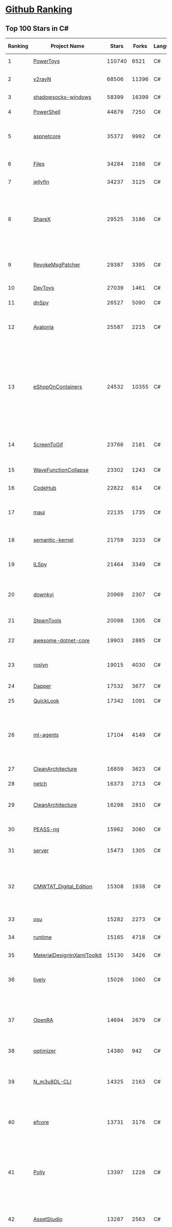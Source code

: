 [Github Ranking](../README.md)
==========

## Top 100 Stars in C\#

| Ranking | Project Name | Stars | Forks | Language | Open Issues | Description | Last Commit |
| ------- | ------------ | ----- | ----- | -------- | ----------- | ----------- | ----------- |
| 1 | [PowerToys](https://github.com/microsoft/PowerToys) | 110740 | 6521 | C# | 6218 | Windows system utilities to maximize productivity | 2024-10-23T07:52:48Z |
| 2 | [v2rayN](https://github.com/2dust/v2rayN) | 68506 | 11396 | C# | 11 | A GUI client for Windows, support Xray core and v2fly core and others | 2024-10-23T01:35:02Z |
| 3 | [shadowsocks-windows](https://github.com/shadowsocks/shadowsocks-windows) | 58399 | 16399 | C# | 173 | A C# port of shadowsocks | 2024-08-20T09:02:57Z |
| 4 | [PowerShell](https://github.com/PowerShell/PowerShell) | 44879 | 7250 | C# | 890 | PowerShell for every system! | 2024-10-23T07:56:39Z |
| 5 | [aspnetcore](https://github.com/dotnet/aspnetcore) | 35372 | 9992 | C# | 3441 | ASP.NET Core is a cross-platform .NET framework for building modern cloud-based web applications on Windows, Mac, or Linux. | 2024-10-23T06:22:29Z |
| 6 | [Files](https://github.com/files-community/Files) | 34284 | 2186 | C# | 471 | A modern file manager that helps users organize their files and folders. | 2024-10-16T14:16:23Z |
| 7 | [jellyfin](https://github.com/jellyfin/jellyfin) | 34237 | 3125 | C# | 398 | The Free Software Media System | 2024-10-22T20:00:41Z |
| 8 | [ShareX](https://github.com/ShareX/ShareX) | 29525 | 3186 | C# | 559 | ShareX is a free and open source program that lets you capture or record any area of your screen and share it with a single press of a key. It also allows uploading images, text or other types of files to many supported destinations you can choose from. | 2024-10-13T05:17:12Z |
| 9 | [RevokeMsgPatcher](https://github.com/huiyadanli/RevokeMsgPatcher) | 29387 | 3395 | C# | 50 | :trollface: A hex editor for WeChat/QQ/TIM - PC版微信/QQ/TIM防撤回补丁（我已经看到了，撤回也没用了） | 2024-09-28T18:27:04Z |
| 10 | [DevToys](https://github.com/DevToys-app/DevToys) | 27039 | 1461 | C# | 180 | A Swiss Army knife for developers. | 2024-10-21T00:23:10Z |
| 11 | [dnSpy](https://github.com/dnSpy/dnSpy) | 26527 | 5090 | C# | 0 | .NET debugger and assembly editor | 2020-12-20T23:55:15Z |
| 12 | [Avalonia](https://github.com/AvaloniaUI/Avalonia) | 25587 | 2215 | C# | 1446 | Develop Desktop, Embedded, Mobile and WebAssembly apps with C# and XAML. The most popular .NET UI client technology | 2024-10-23T08:26:22Z |
| 13 | [eShopOnContainers](https://github.com/dotnet-architecture/eShopOnContainers) | 24532 | 10355 | C# | 46 | Cross-platform .NET sample microservices and container based application that runs on Linux Windows and macOS. Powered by .NET 7, Docker Containers and Azure Kubernetes Services. Supports Visual Studio, VS for Mac and CLI based environments with Docker CLI, dotnet CLI, VS Code or any other code editor. Moved to https://github.com/dotnet/eShop. | 2023-11-15T22:27:17Z |
| 14 | [ScreenToGif](https://github.com/NickeManarin/ScreenToGif) | 23766 | 2181 | C# | 277 | 🎬 ScreenToGif allows you to record a selected area of your screen, edit and save it as a gif or video. | 2024-09-08T21:08:53Z |
| 15 | [WaveFunctionCollapse](https://github.com/mxgmn/WaveFunctionCollapse) | 23302 | 1243 | C# | 4 | Bitmap & tilemap generation from a single example with the help of ideas from quantum mechanics | 2024-05-30T23:24:41Z |
| 16 | [CodeHub](https://github.com/CodeHubApp/CodeHub) | 22822 | 614 | C# | 234 | CodeHub is an iOS application written using Xamarin | 2022-06-22T16:14:05Z |
| 17 | [maui](https://github.com/dotnet/maui) | 22135 | 1735 | C# | 3583 | .NET MAUI is the .NET Multi-platform App UI, a framework for building native device applications spanning mobile, tablet, and desktop. | 2024-10-23T07:44:50Z |
| 18 | [semantic-kernel](https://github.com/microsoft/semantic-kernel) | 21759 | 3233 | C# | 495 | Integrate cutting-edge LLM technology quickly and easily into your apps | 2024-10-23T07:25:02Z |
| 19 | [ILSpy](https://github.com/icsharpcode/ILSpy) | 21464 | 3349 | C# | 203 | .NET Decompiler with support for PDB generation, ReadyToRun, Metadata (&more) - cross-platform! | 2024-10-20T14:31:55Z |
| 20 | [downkyi](https://github.com/leiurayer/downkyi) | 20969 | 2307 | C# | 676 | 哔哩下载姬downkyi，哔哩哔哩网站视频下载工具，支持批量下载，支持8K、HDR、杜比视界，提供工具箱（音视频提取、去水印等）。 | 2024-10-12T07:13:55Z |
| 21 | [SteamTools](https://github.com/BeyondDimension/SteamTools) | 20098 | 1305 | C# | 907 | 🛠「Watt Toolkit」是一个开源跨平台的多功能 Steam 工具箱。 | 2024-10-21T09:33:06Z |
| 22 | [awesome-dotnet-core](https://github.com/thangchung/awesome-dotnet-core) | 19903 | 2885 | C# | 23 | :honeybee: A collection of awesome .NET core libraries, tools, frameworks and software | 2024-08-26T03:59:45Z |
| 23 | [roslyn](https://github.com/dotnet/roslyn) | 19015 | 4030 | C# | 7374 | The Roslyn .NET compiler provides C# and Visual Basic languages with rich code analysis APIs. | 2024-10-23T06:35:01Z |
| 24 | [Dapper](https://github.com/DapperLib/Dapper) | 17532 | 3677 | C# | 436 | Dapper - a simple object mapper for .Net | 2024-10-17T12:27:43Z |
| 25 | [QuickLook](https://github.com/QL-Win/QuickLook) | 17342 | 1091 | C# | 459 | Bring macOS “Quick Look” feature to Windows | 2024-04-11T10:25:55Z |
| 26 | [ml-agents](https://github.com/Unity-Technologies/ml-agents) | 17104 | 4149 | C# | 12 | The Unity Machine Learning Agents Toolkit (ML-Agents) is an open-source project that enables games and simulations to serve as environments for training intelligent agents using deep reinforcement learning and imitation learning. | 2024-10-17T07:05:06Z |
| 27 | [CleanArchitecture](https://github.com/jasontaylordev/CleanArchitecture) | 16859 | 3623 | C# | 44 | Clean Architecture Solution Template for ASP.NET Core | 2024-10-21T10:37:01Z |
| 28 | [netch](https://github.com/netchx/netch) | 16373 | 2713 | C# | 2 | A simple proxy client | 2024-06-03T00:11:37Z |
| 29 | [CleanArchitecture](https://github.com/ardalis/CleanArchitecture) | 16298 | 2810 | C# | 28 | Clean Architecture Solution Template: A starting point for Clean Architecture with ASP.NET Core | 2024-10-22T19:20:03Z |
| 30 | [PEASS-ng](https://github.com/peass-ng/PEASS-ng) | 15962 | 3080 | C# | 21 | PEASS - Privilege Escalation Awesome Scripts SUITE (with colors) | 2024-10-11T02:05:17Z |
| 31 | [server](https://github.com/bitwarden/server) | 15473 | 1305 | C# | 74 | Bitwarden infrastructure/backend (API, database, Docker, etc). | 2024-10-23T07:47:14Z |
| 32 | [CMWTAT_Digital_Edition](https://github.com/TGSAN/CMWTAT_Digital_Edition) | 15308 | 1938 | C# | 25 | CloudMoe Windows 10/11 Activation Toolkit get digital license, the best open source Win 10/11 activator in GitHub. GitHub 上最棒的开源 Win10/Win11 数字权利（数字许可证）激活工具！ | 2024-03-28T13:57:52Z |
| 33 | [osu](https://github.com/ppy/osu) | 15282 | 2273 | C# | 1202 | rhythm is just a *click* away! | 2024-10-23T07:13:20Z |
| 34 | [runtime](https://github.com/dotnet/runtime) | 15165 | 4718 | C# | 8660 | .NET is a cross-platform runtime for cloud, mobile, desktop, and IoT apps. | 2024-10-23T07:25:27Z |
| 35 | [MaterialDesignInXamlToolkit](https://github.com/MaterialDesignInXAML/MaterialDesignInXamlToolkit) | 15130 | 3426 | C# | 158 | Google's Material Design in XAML & WPF, for C# & VB.Net.  | 2024-10-20T07:27:09Z |
| 36 | [lively](https://github.com/rocksdanister/lively) | 15026 | 1060 | C# | 299 | Free and open-source software that allows users to set animated desktop wallpapers and screensavers powered by WinUI 3. | 2024-10-01T15:39:02Z |
| 37 | [OpenRA](https://github.com/OpenRA/OpenRA) | 14694 | 2679 | C# | 1435 | Open Source real-time strategy game engine for early Westwood games such as Command & Conquer: Red Alert written in C# using SDL and OpenGL. Runs on Windows, Linux, *BSD and Mac OS X. | 2024-10-20T13:56:04Z |
| 38 | [optimizer](https://github.com/hellzerg/optimizer) | 14380 | 942 | C# | 31 | The finest Windows Optimizer | 2024-08-18T13:38:25Z |
| 39 | [N_m3u8DL-CLI](https://github.com/nilaoda/N_m3u8DL-CLI) | 14325 | 2163 | C# | 249 | [.NET] m3u8 downloader 开源的命令行m3u8/HLS/dash下载器，支持普通AES-128-CBC解密，多线程，自定义请求头等. 支持简体中文,繁体中文和英文. English Supported. | 2023-06-03T09:30:55Z |
| 40 | [efcore](https://github.com/dotnet/efcore) | 13731 | 3176 | C# | 2192 | EF Core is a modern object-database mapper for .NET. It supports LINQ queries, change tracking, updates, and schema migrations. | 2024-10-22T10:03:33Z |
| 41 | [Polly](https://github.com/App-vNext/Polly) | 13397 | 1228 | C# | 7 | Polly is a .NET resilience and transient-fault-handling library that allows developers to express policies such as Retry, Circuit Breaker, Timeout, Bulkhead Isolation, and Fallback in a fluent and thread-safe manner. From version 6.0.1, Polly targets .NET Standard 1.1 and 2.0+. | 2024-10-22T17:38:28Z |
| 42 | [AssetStudio](https://github.com/Perfare/AssetStudio) | 13287 | 2563 | C# | 175 | AssetStudio is a tool for exploring, extracting and exporting assets and assetbundles. | 2022-12-08T15:37:37Z |
| 43 | [abp](https://github.com/abpframework/abp) | 12872 | 3435 | C# | 606 | Open-source web application framework for ASP.NET Core! Offers an opinionated architecture to build enterprise software solutions with best practices on top of the .NET. Provides the fundamental infrastructure, cross-cutting-concern implementations, startup templates, application modules, UI themes, tooling and documentation. | 2024-10-23T07:29:51Z |
| 44 | [UniGetUI](https://github.com/marticliment/UniGetUI) | 12625 | 440 | C# | 172 | UniGetUI: The Graphical Interface for your package managers. Could be terribly described as a package manager manager to manage your package managers | 2024-10-23T08:43:50Z |
| 45 | [AspNetCore.Docs](https://github.com/dotnet/AspNetCore.Docs) | 12605 | 25296 | C# | 586 | Documentation for ASP.NET Core | 2024-10-22T23:02:47Z |
| 46 | [ContextMenuManager](https://github.com/BluePointLilac/ContextMenuManager) | 12356 | 620 | C# | 112 | 🖱️ 纯粹的Windows右键菜单管理程序 | 2024-08-17T03:11:10Z |
| 47 | [Jackett](https://github.com/Jackett/Jackett) | 12213 | 1300 | C# | 198 | API Support for your favorite torrent trackers | 2024-10-23T06:05:51Z |
| 48 | [winsw](https://github.com/winsw/winsw) | 12157 | 1583 | C# | 198 | A wrapper executable that can run any executable as a Windows service, in a permissive license. | 2024-04-25T15:34:47Z |
| 49 | [QuestPDF](https://github.com/QuestPDF/QuestPDF) | 11866 | 627 | C# | 281 | QuestPDF is a modern open-source .NET library for PDF document generation. Offering comprehensive layout engine powered by concise and discoverable C# Fluent API. Easily generate PDF reports, invoices, exports, etc. | 2024-10-21T17:33:38Z |
| 50 | [UnityCsReference](https://github.com/Unity-Technologies/UnityCsReference) | 11817 | 2487 | C# | 0 | Unity C# reference source code. | 2024-10-23T03:06:54Z |
| 51 | [aspnetboilerplate](https://github.com/aspnetboilerplate/aspnetboilerplate) | 11804 | 3795 | C# | 158 | ASP.NET Boilerplate - Web Application Framework | 2024-10-17T11:08:08Z |
| 52 | [csharplang](https://github.com/dotnet/csharplang) | 11487 | 1022 | C# | 449 | The official repo for the design of the C# programming language | 2024-10-22T22:35:22Z |
| 53 | [MonoGame](https://github.com/MonoGame/MonoGame) | 11458 | 2913 | C# | 699 | One framework for creating powerful cross-platform games. | 2024-10-21T15:43:56Z |
| 54 | [Bulk-Crap-Uninstaller](https://github.com/Klocman/Bulk-Crap-Uninstaller) | 11397 | 578 | C# | 87 | Remove large amounts of unwanted applications quickly. | 2024-09-02T20:38:13Z |
| 55 | [ArchiSteamFarm](https://github.com/JustArchiNET/ArchiSteamFarm) | 11183 | 1048 | C# | 3 | C# application with primary purpose of farming Steam cards from multiple accounts simultaneously. | 2024-10-23T01:36:28Z |
| 56 | [mono](https://github.com/mono/mono) | 11130 | 3825 | C# | 2164 | Mono open source ECMA CLI, C# and .NET implementation. | 2024-08-27T16:49:28Z |
| 57 | [duplicati](https://github.com/duplicati/duplicati) | 11124 | 904 | C# | 742 | Store securely encrypted backups in the cloud! | 2024-10-22T09:36:13Z |
| 58 | [MediatR](https://github.com/jbogard/MediatR) | 11101 | 1177 | C# | 7 | Simple, unambitious mediator implementation in .NET | 2024-09-11T18:39:03Z |
| 59 | [modular-monolith-with-ddd](https://github.com/kgrzybek/modular-monolith-with-ddd) | 11078 | 1738 | C# | 56 | Full Modular Monolith application with Domain-Driven Design approach. | 2024-06-04T17:51:26Z |
| 60 | [basic-computer-games](https://github.com/coding-horror/basic-computer-games) | 10845 | 1328 | C# | 17 | An updated version of the classic "Basic Computer Games" book, with well-written examples in a variety of common MEMORY SAFE, SCRIPTING programming languages. See https://coding-horror.github.io/basic-computer-games/ | 2024-10-05T04:07:22Z |
| 61 | [Newtonsoft.Json](https://github.com/JamesNK/Newtonsoft.Json) | 10788 | 3258 | C# | 697 | Json.NET is a popular high-performance JSON framework for .NET | 2024-10-11T08:33:15Z |
| 62 | [Sonarr](https://github.com/Sonarr/Sonarr) | 10746 | 1394 | C# | 93 | Smart PVR for newsgroup and bittorrent users. | 2024-10-07T22:56:12Z |
| 63 | [BenchmarkDotNet](https://github.com/dotnet/BenchmarkDotNet) | 10501 | 965 | C# | 193 | Powerful .NET library for benchmarking | 2024-10-21T21:16:13Z |
| 64 | [choco](https://github.com/chocolatey/choco) | 10313 | 903 | C# | 679 | Chocolatey - the package manager for Windows | 2024-09-27T23:02:48Z |
| 65 | [garnet](https://github.com/microsoft/garnet) | 10255 | 512 | C# | 26 | Garnet is a remote cache-store from Microsoft Research that offers strong performance (throughput and latency), scalability, storage, recovery, cluster sharding, key migration, and replication features. Garnet can work with existing Redis clients. | 2024-10-23T03:02:11Z |
| 66 | [eShopOnWeb](https://github.com/dotnet-architecture/eShopOnWeb) | 10167 | 5527 | C# | 11 | Sample ASP.NET Core 8.0 reference application, powered by Microsoft, demonstrating a layered application architecture with monolithic deployment model. Download the eBook PDF from docs folder. | 2024-05-15T14:52:50Z |
| 67 | [Radarr](https://github.com/Radarr/Radarr) | 10107 | 986 | C# | 404 | Movie organizer/manager for usenet and torrent users. | 2024-10-23T07:01:32Z |
| 68 | [orleans](https://github.com/dotnet/orleans) | 10077 | 2028 | C# | 512 | Cloud Native application framework for .NET | 2024-10-22T14:38:52Z |
| 69 | [Locale-Emulator](https://github.com/xupefei/Locale-Emulator) | 10030 | 784 | C# | 0 | Yet Another System Region and Language Simulator | 2022-04-15T09:55:46Z |
| 70 | [AutoMapper](https://github.com/AutoMapper/AutoMapper) | 9929 | 1754 | C# | 0 | A convention-based object-object mapper in .NET.  | 2024-10-08T10:14:47Z |
| 71 | [CefSharp](https://github.com/cefsharp/CefSharp) | 9859 | 2921 | C# | 51 | .NET (WPF and Windows Forms) bindings for the Chromium Embedded Framework | 2024-10-07T01:13:11Z |
| 72 | [EverythingToolbar](https://github.com/srwi/EverythingToolbar) | 9840 | 432 | C# | 37 | Everything integration for the Windows taskbar. | 2024-10-22T17:30:56Z |
| 73 | [Lean](https://github.com/QuantConnect/Lean) | 9759 | 3258 | C# | 238 | Lean Algorithmic Trading Engine by QuantConnect (Python, C#) | 2024-10-22T17:22:49Z |
| 74 | [Captura](https://github.com/MathewSachin/Captura) | 9735 | 1822 | C# | 109 | Capture Screen, Audio, Cursor, Mouse Clicks and Keystrokes | 2023-04-09T14:52:52Z |
| 75 | [BBDown](https://github.com/nilaoda/BBDown) | 9697 | 1263 | C# | 164 | Bilibili Downloader. 一款命令行式哔哩哔哩下载器. | 2024-09-01T10:23:13Z |
| 76 | [Terminal.Gui](https://github.com/gui-cs/Terminal.Gui) | 9662 | 689 | C# | 153 | Cross Platform Terminal UI toolkit for .NET | 2024-10-17T18:15:06Z |
| 77 | [RestSharp](https://github.com/restsharp/RestSharp) | 9595 | 2343 | C# | 35 | Simple REST and HTTP API Client for .NET | 2024-10-04T11:48:53Z |
| 78 | [practical-aspnetcore](https://github.com/dodyg/practical-aspnetcore) | 9460 | 1258 | C# | 168 | Practical samples of ASP.NET Core 9 RC2, 8.0, 7.0, 6.0, 5.0, 3.1, 2.2, and 2.1,projects you can use. Readme contains explanations on all projects. | 2024-10-15T08:52:58Z |
| 79 | [Hangfire](https://github.com/HangfireIO/Hangfire) | 9382 | 1701 | C# | 852 | An easy way to perform background job processing in .NET and .NET Core applications. No Windows Service or separate process required | 2024-10-23T06:01:56Z |
| 80 | [spectre.console](https://github.com/spectreconsole/spectre.console) | 9353 | 494 | C# | 199 | A .NET library that makes it easier to create beautiful console applications. | 2024-10-21T15:16:56Z |
| 81 | [MahApps.Metro](https://github.com/MahApps/MahApps.Metro) | 9316 | 2446 | C# | 89 | A framework that allows developers to cobble together a better UI for their own WPF applications with minimal effort. | 2024-10-22T15:27:45Z |
| 82 | [Playnite](https://github.com/JosefNemec/Playnite) | 9266 | 501 | C# | 613 | Video game library manager with support for wide range of 3rd party libraries and game emulation support, providing one unified interface for your games. | 2024-08-13T13:41:02Z |
| 83 | [nopCommerce](https://github.com/nopSolutions/nopCommerce) | 9251 | 5309 | C# | 95 | ASP.NET Core eCommerce software. nopCommerce is a free and open-source shopping cart. | 2024-10-23T08:48:40Z |
| 84 | [IdentityServer4](https://github.com/IdentityServer/IdentityServer4) | 9231 | 4021 | C# | 0 | OpenID Connect and OAuth 2.0 Framework for ASP.NET Core | 2024-07-31T15:44:38Z |
| 85 | [FluentTerminal](https://github.com/felixse/FluentTerminal) | 9220 | 446 | C# | 248 | A Terminal Emulator based on UWP and web technologies. | 2024-08-30T10:48:24Z |
| 86 | [SignalR](https://github.com/SignalR/SignalR) | 9192 | 2282 | C# | 50 | Incredibly simple real-time web for .NET | 2024-10-14T21:48:27Z |
| 87 | [PDFPatcher](https://github.com/wmjordan/PDFPatcher) | 9174 | 1252 | C# | 70 | PDF补丁丁——PDF工具箱，可以编辑书签、剪裁旋转页面、解除限制、提取或合并文档，探查文档结构，提取图片、转成图片等等 | 2024-10-22T01:16:58Z |
| 88 | [FluentValidation](https://github.com/FluentValidation/FluentValidation) | 9074 | 1198 | C# | 0 | A popular .NET validation library for building strongly-typed validation rules. | 2024-10-15T20:09:09Z |
| 89 | [Dependencies](https://github.com/lucasg/Dependencies) | 9043 | 740 | C# | 115 | A rewrite of the old legacy software "depends.exe" in C# for Windows devs to troubleshoot dll load dependencies issues. | 2024-05-15T00:55:24Z |
| 90 | [machinelearning](https://github.com/dotnet/machinelearning) | 9020 | 1882 | C# | 935 | ML.NET is an open source and cross-platform machine learning framework for .NET. | 2024-10-22T22:27:05Z |
| 91 | [EarTrumpet](https://github.com/File-New-Project/EarTrumpet) | 8947 | 512 | C# | 76 | EarTrumpet - Volume Control for Windows | 2024-10-20T00:26:07Z |
| 92 | [uno](https://github.com/unoplatform/uno) | 8884 | 720 | C# | 1645 | Open-source platform for building cross-platform native Mobile, Web, Desktop and Embedded apps quickly.  Create rich, C#/XAML, single-codebase apps from any IDE. Hot Reload included! 90m+ NuGet Downloads!! | 2024-10-23T07:36:38Z |
| 93 | [ET](https://github.com/egametang/ET) | 8879 | 3023 | C# | 77 | Unity3D Client And C# Server Framework | 2024-10-22T02:15:42Z |
| 94 | [mRemoteNG](https://github.com/mRemoteNG/mRemoteNG) | 8866 | 1407 | C# | 850 | mRemoteNG is the next generation of mRemote, open source, tabbed, multi-protocol, remote connections manager. | 2024-10-18T14:40:56Z |
| 95 | [Bogus](https://github.com/bchavez/Bogus) | 8770 | 499 | C# | 53 | :card_index: A simple fake data generator for C#, F#, and VB.NET. Based on and ported from the famed faker.js. | 2024-09-02T22:16:29Z |
| 96 | [Notepads](https://github.com/0x7c13/Notepads) | 8761 | 480 | C# | 353 | A modern, lightweight text editor with a minimalist design. | 2024-10-14T10:06:06Z |
| 97 | [YoutubeDownloader](https://github.com/Tyrrrz/YoutubeDownloader) | 8752 | 1202 | C# | 8 | Downloads videos and playlists from YouTube | 2024-10-01T22:34:29Z |
| 98 | [Quasar](https://github.com/quasar/Quasar) | 8729 | 2463 | C# | 138 | Remote Administration Tool for Windows | 2024-02-29T06:37:37Z |
| 99 | [Humanizer](https://github.com/Humanizr/Humanizer) | 8666 | 966 | C# | 154 | Humanizer meets all your .NET needs for manipulating and displaying strings, enums, dates, times, timespans, numbers and quantities | 2024-10-04T23:39:35Z |
| 100 | [subtitleedit](https://github.com/SubtitleEdit/subtitleedit) | 8591 | 896 | C# | 99 | the subtitle editor :) | 2024-10-23T08:01:50Z |

